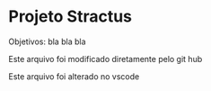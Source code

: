 # Projeto Stractus

Objetivos: bla bla bla 

Este arquivo foi modificado diretamente pelo git hub

Este arquivo foi alterado no vscode 